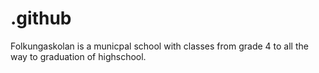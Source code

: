 # .github
Folkungaskolan is a municpal school with classes from grade 4 to all the way to graduation of highschool.
